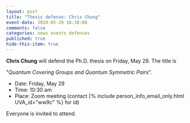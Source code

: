```yaml
---
layout: post
title: "Thesis defense: Chris Chung"
event-date: 2020-05-29 10:30:00
comments: false
categories: news events defenses
published: true
hide-this-item: true
---
```


**Chris Chung** will defend the Ph.D. thesis on Friday, May 29.
The title is

"_Quantum Covering Groups and Quantum Symmetric Pairs_".

- Date: Friday, May 29
- Time: 10:30 am 
- Place: Zoom meeting (contact {% include person_info_email_only.html UVA_id="ww9c" %} for id)

Everyone is invited to attend.
